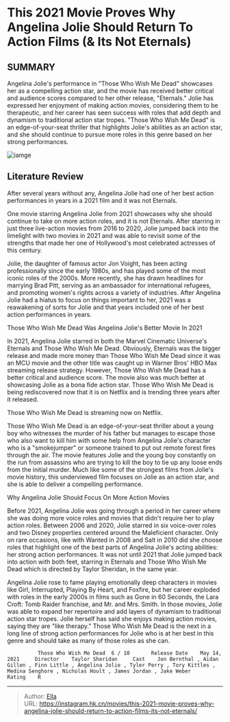 # This 2021 Movie Proves Why Angelina Jolie Should Return To Action Films (&amp; Its Not Eternals)


## SUMMARY 



  Angelina Jolie&#39;s performance in &#34;Those Who Wish Me Dead&#34; showcases her as a compelling action star, and the movie has received better critical and audience scores compared to her other release, &#34;Eternals.&#34;   Jolie has expressed her enjoyment of making action movies, considering them to be therapeutic, and her career has seen success with roles that add depth and dynamism to traditional action star tropes.   &#34;Those Who Wish Me Dead&#34; is an edge-of-your-seat thriller that highlights Jolie&#39;s abilities as an action star, and she should continue to pursue more roles in this genre based on her strong performances.  

![iamge](https://static1.srcdn.com/wordpress/wp-content/uploads/2024/01/angelina-jolie-those-wish-me-dead-2023-actio-movie-return.jpg)

## Literature Review

After several years without any, Angelina Jolie had one of her best action performances in years in a 2021 film and it was not Eternals. 




One movie starring Angelina Jolie from 2021 showcases why she should continue to take on more action roles, and it is not Eternals. After starring in just three live-action movies from 2016 to 2020, Jolie jumped back into the limelight with two movies in 2021 and was able to revisit some of the strengths that made her one of Hollywood&#39;s most celebrated actresses of this century.




Jolie, the daughter of famous actor Jon Voight, has been acting professionally since the early 1980s, and has played some of the most iconic roles of the 2000s. More recently, she has drawn headlines for marrying Brad Pitt, serving as an ambassador for international refugees, and promoting women&#39;s rights across a variety of industries. After Angelina Jolie had a hiatus to focus on things important to her, 2021 was a reawakening of sorts for Jolie and that years included one of her best action performances in years.


 Those Who Wish Me Dead Was Angelina Jolie&#39;s Better Movie In 2021 
          

In 2021, Angelina Jolie starred in both the Marvel Cinematic Universe&#39;s Eternals and Those Who Wish Me Dead. Obviously, Eternals was the bigger release and made more money than Those Who Wish Me Dead since it was an MCU movie and the other title was caught up in Warner Bros&#39; HBO Max streaming release strategy. However, Those Who Wish Me Dead has a better critical and audience score. The movie also was much better at showcasing Jolie as a bona fide action star. Those Who Wish Me Dead is being rediscovered now that it is on Netflix and is trending three years after it released.






Those Who Wish Me Dead is streaming now on Netflix.




Those Who Wish Me Dead is an edge-of-your-seat thriller about a young boy who witnesses the murder of his father but manages to escape those who also want to kill him with some help from Angelina Jolie&#39;s character who is a &#34;smokejumper&#34; or someone trained to put out remote forest fires through the air. The movie features Jolie and the young boy constantly on the run from assassins who are trying to kill the boy to tie up any loose ends from the initial murder. Much like some of the strongest films from Jolie&#39;s movie history, this underviewed film focuses on Jolie as an action star, and she is able to deliver a compelling performance.



 Why Angelina Jolie Should Focus On More Action Movies 
          




Before 2021, Angelina Jolie was going through a period in her career where she was doing more voice roles and movies that didn&#39;t require her to play action roles. Between 2006 and 2020, Jolie starred in six voice-over roles and two Disney properties centered around the Maleficient character. Only on rare occasions, like with Wanted in 2008 and Salt in 2010 did she choose roles that highlight one of the best parts of Angelina Jolie&#39;s acting abilities: her strong action performances. It was not until 2021 that Jolie jumped back into action with both feet, starring in Eternals and Those Who Wish Me Dead which is directed by Taylor Sheridan, in the same year.

Angelina Jolie rose to fame playing emotionally deep characters in movies like Girl, Interrupted, Playing By Heart, and Foxfire, but her career exploded with roles in the early 2000s in films such as Gone in 60 Seconds, the Lara Croft: Tomb Raider franchise, and Mr. and Mrs. Smith. In those movies, Jolie was able to expand her repertoire and add layers of dynamism to traditional action star tropes. Jolie herself has said she enjoys making action movies, saying they are &#34;like therapy.&#34; Those Who Wish Me Dead is the next in a long line of strong action performances for Jolie who is at her best in this genre and should take as many of those roles as she can.




              Those Who Wish Me Dead  6 / 10       Release Date    May 14, 2021     Director    Taylor Sheridan     Cast    Jon Bernthal , Aidan Gillen , Finn Little , Angelina Jolie , Tyler Perry , Tory Kittles , Medina Senghore , Nicholas Hoult , James Jordan , Jake Weber     Rating    R      


---

> Author: [Ella](https://instagram.hk.cn/)  
> URL: https://instagram.hk.cn/movies/this-2021-movie-proves-why-angelina-jolie-should-return-to-action-films-its-not-eternals/  


